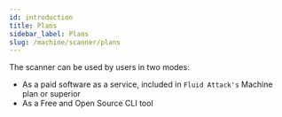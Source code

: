 ```yaml
---
id: introduction
title: Plans
sidebar_label: Plans
slug: /machine/scanner/plans
---
```


The scanner can be used by users in two modes:

- As a paid software as a service,
  included in `Fluid Attack's` Machine plan or superior
- As a Free and Open Source CLI tool
